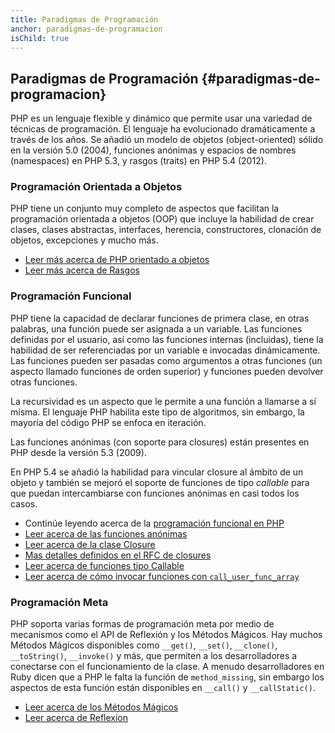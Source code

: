 ```yaml
---
title: Paradigmas de Programación
anchor: paradigmas-de-programacion
isChild: true
---
```


## Paradigmas de Programación {#paradigmas-de-programacion}

PHP es un lenguaje flexible y dinámico que permite usar una variedad de técnicas de programación. El lenguaje ha evolucionado dramáticamente a través de los años. Se añadió un modelo de objetos (object-oriented) sólido en la versión 5.0 (2004), funciones anónimas y espacios de nombres (namespaces) en PHP 5.3, y rasgos (traits) en PHP 5.4 (2012).

### Programación Orientada a Objetos

PHP tiene un conjunto muy completo de aspectos que facilitan la programación orientada a objetos (OOP) que incluye la habilidad de crear clases, clases abstractas, interfaces, herencia, constructores, clonación de objetos, excepciones y mucho más.

* [Leer más acerca de PHP orientado a objetos][oop]
* [Leer más acerca de Rasgos][traits]

### Programación Funcional

PHP tiene la capacidad de declarar funciones de primera clase, en otras palabras, una función puede ser asignada a un variable. Las funciones definidas por el usuario, así como las funciones internas (incluidas), tiene la habilidad de ser referenciadas por un variable e invocadas dinámicamente. Las funciones pueden ser pasadas como argumentos a otras funciones (un aspecto llamado funciones de orden superior)  y funciones pueden devolver otras funciones.

La recursividad es un aspecto que le permite a una función a llamarse a sí misma. El lenguaje PHP habilita este tipo de algoritmos, sin embargo, la mayoría del código PHP se enfoca en iteración.

Las funciones anónimas (con soporte para closures) están presentes en PHP desde la versión 5.3 (2009).

En PHP 5.4 se añadió la habilidad para vincular closure al ámbito de un objeto y también se mejoró el soporte de funciones de tipo _callable_ para que puedan intercambiarse con funciones anónimas en casi todos los casos.

* Continúe leyendo acerca de la [programación funcional en PHP](/pages/Functional-Programming.html)
* [Leer acerca de las funciones anónimas][anonymous-functions]
* [Leer acerca de la clase Closure][closure-class]
* [Mas detalles definidos en el RFC de closures][closures-rfc]
* [Leer acerca de funciones tipo Callable][callables]
* [Leer acerca de cómo invocar funciones con `call_user_func_array`][call-user-func-array]

### Programación Meta

PHP soporta varias formas de programación meta por medio de mecanismos como el API de Reflexión y los Métodos Mágicos. Hay muchos Métodos Mágicos disponibles como `__get()`, `__set()`, `__clone()`, `__toString()`, `__invoke()` y más, que permiten a los desarrolladores a conectarse con el funcionamiento de la clase. A menudo desarrolladores en Ruby dicen que a PHP le falta la función de `method_missing`, sin embargo los aspectos de esta función están disponibles en `__call()` y `__callStatic()`.

* [Leer acerca de los Métodos Mágicos][magic-methods]
* [Leer acerca de Reflexion][reflection]

[namespaces]: http://php.net/manual/es/language.namespaces.php
[overloading]: http://uk.php.net/manual/es/language.oop5.overloading.php
[oop]: http://www.php.net/manual/es/language.oop5.php
[anonymous-functions]: http://www.php.net/manual/es/functions.anonymous.php
[closure-class]: http://php.net/manual/es/class.closure.php
[callables]: http://php.net/manual/es/language.types.callable.php
[magic-methods]: http://php.net/manual/es/language.oop5.magic.php
[reflection]: http://www.php.net/manual/es/intro.reflection.php
[traits]: http://www.php.net/manual/es/language.oop5.traits.php
[call-user-func-array]: http://php.net/manual/es/function.call-user-func-array.php
[closures-rfc]: https://wiki.php.net/rfc/closures
